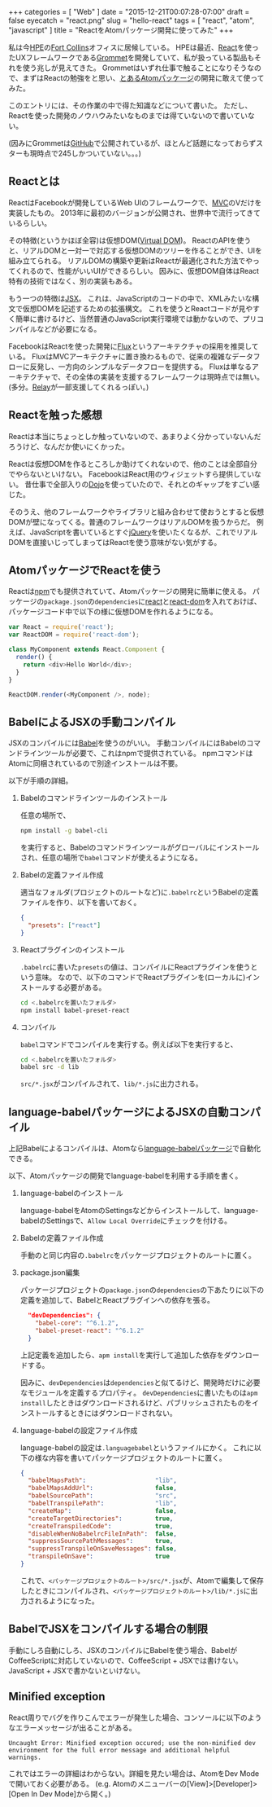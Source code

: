 +++
categories = [ "Web" ]
date = "2015-12-21T00:07:28-07:00"
draft = false
eyecatch = "react.png"
slug = "hello-react"
tags = [ "react", "atom", "javascript" ]
title = "ReactをAtomパッケージ開発に使ってみた"
+++

私は今[HPE](https://www.hpe.com/us/en/home.html)の[Fort Collins](https://ja.wikipedia.org/wiki/%E3%83%95%E3%82%A9%E3%83%BC%E3%83%88%E3%83%BB%E3%82%B3%E3%83%AA%E3%83%B3%E3%82%BA_%28%E3%82%B3%E3%83%AD%E3%83%A9%E3%83%89%E5%B7%9E%29)オフィスに居候している。
HPEは最近、[React](https://facebook.github.io/react/)を使ったUXフレームワークである[Grommet](http://www.grommet.io/docs/)を開発していて、私が扱っている製品もそれを使う兆しが見えてきた。
Grommetはいずれ仕事で触ることになりそうなので、まずはReactの勉強をと思い、[とあるAtomパッケージ](https://www.kaitoy.xyz/2015/12/19/atom-impress/)の開発に敢えて使ってみた。

このエントリには、その作業の中で得た知識などについて書いた。
ただし、Reactを使った開発のノウハウみたいなものまでは得ていないので書いていない。

(因みにGrommetは[GitHub](https://github.com/grommet/grommet)で公開されているが、ほとんど話題になっておらずスターも現時点で245しかついていない。。。)

## Reactとは
ReactはFacebookが開発しているWeb UIのフレームワークで、[MVC](https://ja.wikipedia.org/wiki/Model_View_Controller)のVだけを実装したもの。
2013年に最初のバージョンが公開され、世界中で流行ってきているらしい。

その特徴(というかほぼ全容)は仮想DOM([Virtual DOM](https://facebook.github.io/react/docs/glossary.html))。
ReactのAPIを使うと、リアルDOMと一対一で対応する仮想DOMのツリーを作ることができ、UIを組み立てられる。
リアルDOMの構築や更新はReactが最適化された方法でやってくれるので、性能がいいUIができるらしい。
因みに、仮想DOM自体はReact特有の技術ではなく、別の実装もある。

もう一つの特徴は[JSX](https://facebook.github.io/jsx/)。
これは、JavaScriptのコードの中で、XMLみたいな構文で仮想DOMを記述するための拡張構文。
これを使うとReactコードが見やすく簡単に書けるけど、当然普通のJavaScript実行環境では動かないので、プリコンパイルなどが必要になる。

FacebookはReactを使った開発に[Flux](http://facebook.github.io/flux/docs/overview.html#content)というアーキテクチャの採用を推奨している。
FluxはMVCアーキテクチャに置き換わるもので、従来の複雑なデータフローに反発し、一方向のシンプルなデータフローを提供する。
Fluxは単なるアーキテクチャで、その全体の実装を支援するフレームワークは現時点では無い。
(多分。[Relay](https://facebook.github.io/relay/)が一部支援してくれるっぽい。)

## Reactを触った感想
Reactは本当にちょっとしか触っていないので、あまりよく分かっていないんだろうけど、なんだか使いにくかった。

Reactは仮想DOMを作るところしか助けてくれないので、他のことは全部自分でやらないといけない。
FacebookはReact用のウィジェットすら提供していない。
昔仕事で全部入りの[Dojo](https://ja.wikipedia.org/wiki/Dojo_Toolkit)を使っていたので、それとのギャップをすごい感じた。

そのうえ、他のフレームワークやライブラリと組み合わせて使おうとすると仮想DOMが壁になってくる。普通のフレームワークはリアルDOMを扱うからだ。
例えば、JavaScriptを書いているとすぐ[jQuery](https://jquery.com/)を使いたくなるが、これでリアルDOMを直接いじってしまってはReactを使う意味がない気がする。

## AtomパッケージでReactを使う
Reactは[npm](https://www.npmjs.com/)でも提供されていて、Atomパッケージの開発に簡単に使える。
パッケージの`package.json`の`dependencies`に[react](https://www.npmjs.com/package/react)と[react-dom](https://www.npmjs.com/package/react-dom)を入れておけば、パッケージコード中で以下の様に仮想DOMを作れるようになる。

```javascript
var React = require('react');
var ReactDOM = require('react-dom');

class MyComponent extends React.Component {
  render() {
    return <div>Hello World</div>;
  }
}

ReactDOM.render(<MyComponent />, node);
```

## BabelによるJSXの手動コンパイル
JSXのコンパイルには[Babel](https://babeljs.io/)を使うのがいい。
手動コンパイルにはBabelのコマンドラインツールが必要で、これはnpmで提供されている。
npmコマンドはAtomに同梱されているので別途インストールは不要。

以下が手順の詳細。

1. Babelのコマンドラインツールのインストール

    任意の場所で、

    ```sh
    npm install -g babel-cli
    ```

    を実行すると、Babelのコマンドラインツールがグローバルにインストールされ、任意の場所で`babel`コマンドが使えるようになる。

2. Babelの定義ファイル作成

    適当なフォルダ(プロジェクトのルートなど)に`.babelrc`というBabelの定義ファイルを作り、以下を書いておく。

    ```json
    {
      "presets": ["react"]
    }
    ```

3. Reactプラグインのインストール

    `.babelrc`に書いた`presets`の値は、コンパイルにReactプラグインを使うという意味。
    なので、以下のコマンドでReactプラグインを(ローカルに)インストールする必要がある。

    ```sh
    cd <.babelrcを置いたフォルダ>
    npm install babel-preset-react
    ```

4. コンパイル

    `babel`コマンドでコンパイルを実行する。例えば以下を実行すると、

    ```sh
    cd <.babelrcを置いたフォルダ>
    babel src -d lib
    ```

    `src/*.jsx`がコンパイルされて、`lib/*.js`に出力される。

## language-babelパッケージによるJSXの自動コンパイル
上記Babelによるコンパイルは、Atomなら[language-babelパッケージ](https://atom.io/packages/language-babel)で自動化できる。

以下、Atomパッケージの開発でlanguage-babelを利用する手順を書く。

1. language-babelのインストール

    language-babelをAtomのSettingsなどからインストールして、language-babelのSettingsで、`Allow Local Override`にチェックを付ける。

2. Babelの定義ファイル作成

    手動のと同じ内容の`.babelrc`をパッケージプロジェクトのルートに置く。

3. package.json編集

    パッケージプロジェクトの`package.json`の`dependencies`の下あたりに以下の定義を追加して、BabelとReactプラグインへの依存を張る。

    ```json
      "devDependencies": {
        "babel-core": "^6.1.2",
        "babel-preset-react": "^6.1.2"
      }
    ```

    上記定義を追加したら、`apm install`を実行して追加した依存をダウンロードする。

    因みに、`devDependencies`は`dependencies`と似てるけど、開発時だけに必要なモジュールを定義するプロパティ。
    `devDependencies`に書いたものは`apm install`したときはダウンロードされるけど、パブリッシュされたものをインストールするときにはダウンロードされない。

4. language-babelの設定ファイル作成

    language-babelの設定は`.languagebabel`というファイルにかく。
    これに以下の様な内容を書いてパッケージプロジェクトのルートに置く。

    ```json
    {
      "babelMapsPath":                   "lib",
      "babelMapsAddUrl":                 false,
      "babelSourcePath":                 "src",
      "babelTranspilePath":              "lib",
      "createMap":                       false,
      "createTargetDirectories":         true,
      "createTranspiledCode":            true,
      "disableWhenNoBabelrcFileInPath":  false,
      "suppressSourcePathMessages":      true,
      "suppressTranspileOnSaveMessages": false,
      "transpileOnSave":                 true
    }
    ```

    これで、`<パッケージプロジェクトのルート>/src/*.jsx`が、Atomで編集して保存したときにコンパイルされ、`<パッケージプロジェクトのルート>/lib/*.js`に出力されるようになった。

## BabelでJSXをコンパイルする場合の制限
手動にしろ自動にしろ、JSXのコンパイルにBabelを使う場合、BabelがCoffeeScriptに対応していないので、CoffeeScript + JSXでは書けない。
JavaScript + JSXで書かないといけない。

## Minified exception
React周りでバグを作りこんでエラーが発生した場合、コンソールに以下のようなエラーメッセージが出ることがある。

```text
Uncaught Error: Minified exception occured; use the non-minified dev environment for the full error message and additional helpful warnings.
```

これではエラーの詳細はわからない。詳細を見たい場合は、AtomをDev Modeで開いておく必要がある。
(e.g. Atomのメニューバーの[View]>[Developer]>[Open In Dev Mode]から開く。)
